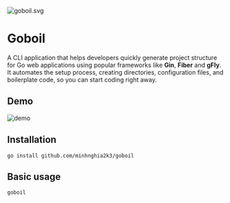 ![goboil.svg](https://raw.githubusercontent.com/egonelbre/gophers/63b1f5a9f334f9e23735c6e09ac003479ffe5df5/vector/superhero/zorro.svg)

# Goboil
A CLI application that helps developers quickly generate project structure for Go web applications using
popular frameworks like **Gin**, **Fiber** and **gFly**. It automates the setup process, creating directories, configuration files,
and boilerplate code, so you can start coding right away.

## Demo

![demo](https://s11.gifyu.com/images/Soypn.gif)

## Installation

    go install github.com/minhnghia2k3/goboil

## Basic usage

    goboil